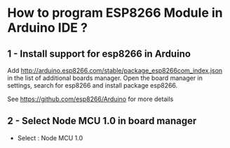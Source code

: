 # How to program ESP8266 Module in Arduino IDE ? 

## 1 - Install support for esp8266 in Arduino

Add http://arduino.esp8266.com/stable/package_esp8266com_index.json in the list of additional boards manager.
Open the board manager in settings, search for esp8266 and install package esp8266.

See https://github.com/esp8266/Arduino for more details

## 2 - Select Node MCU 1.0 in board manager

- Select : Node MCU 1.0


